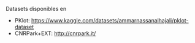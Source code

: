 Datasets disponibles en
- PKlot: https://www.kaggle.com/datasets/ammarnassanalhajali/pklot-dataset
- CNRPark+EXT: http://cnrpark.it/
